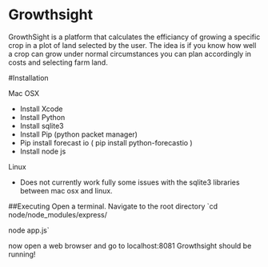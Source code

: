 # Growthsight
GrowthSight is a platform that calculates the efficiancy of growing a specific crop in a plot of land selected by the user. The idea is if you know how well a crop can grow under normal circumstances you can plan accordingly in costs and selecting farm land.


#Installation 

Mac OSX
- Install Xcode
- Install Python
- Install sqlite3
- Install Pip (python packet manager)
- Pip install forecast io  ( pip install python-forecastio )
- Install node js

Linux
- Does not currently work fully some issues with the sqlite3 libraries between mac osx and linux.


##Executing 
Open a terminal. Navigate to the root directory
`cd node/node_modules/express/

node app.js`

now open a web browser and go to localhost:8081
Growthsight should be running!
